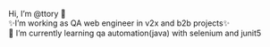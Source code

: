 Hi, I’m @ttory 👋 <br>
✨I’m working as QA web engineer in v2x and b2b projects✨<br>
🌱 I’m currently learning qa automation(java) with selenium and junit5
